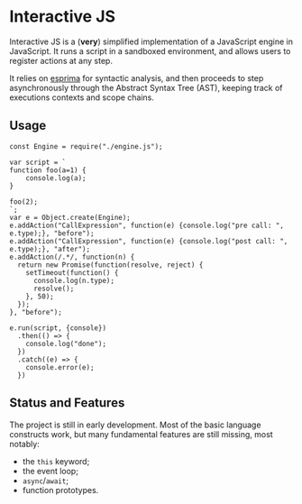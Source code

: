 
Interactive JS
=================
Interactive JS is a (**very**) simplified implementation of a JavaScript engine in JavaScript. It runs a script in a sandboxed environment, and allows users to register actions at any step.

It relies on [esprima](http://esprima.org/) for syntactic analysis, and then proceeds to step asynchronously through the Abstract Syntax Tree (AST), keeping track of executions contexts and scope chains.

Usage
------------

    const Engine = require("./engine.js");
    
    var script = `
    function foo(a=1) {
    	console.log(a);
    }
    
    foo(2);
    `;
    var e = Object.create(Engine);
    e.addAction("CallExpression", function(e) {console.log("pre call: ", e.type);}, "before");
    e.addAction("CallExpression", function(e) {console.log("post call: ", e.type);}, "after");
    e.addAction(/.*/, function(n) {
      return new Promise(function(resolve, reject) {
        setTimeout(function() {
          console.log(n.type);
          resolve();
        }, 50);
      });
    }, "before");
    
    e.run(script, {console})
      .then(() => {
        console.log("done");
      })
      .catch((e) => {
        console.error(e);
      })
Status and Features
------------
The project is still in early development. Most of the basic language constructs work, but many fundamental features are still missing, most notably:

 - the `this` keyword;
 - the event loop;
 - `async`/`await`;
 - function prototypes.
